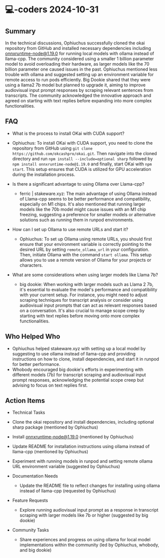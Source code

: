 # 💻-coders 2024-10-31

## Summary
 In the technical discussions, Ophiuchus successfully cloned the okai repository from GitHub and installed necessary dependencies including onnxruntime-node@1.19.0 for running local models with ollama instead of llama-cpp. The community considered using a smaller 1 billion parameter model to avoid overloading their hardware, as larger models like the 70 billion parameter one caused issues in the past. Ophiuchus mentioned less trouble with ollama and suggested setting up an environment variable for remote access to run pods efficiently. Big Dookie shared that they were using a llama2 7b model but planned to upgrade it, aiming to improve audiovisual input prompt responses by scraping relevant sentences from transcripts. The community acknowledged the innovative approach and agreed on starting with text replies before expanding into more complex functionalities.

## FAQ
 - What is the process to install OKai with CUDA support?
  - Ophiuchus: To install OKai with CUDA support, you need to clone the repository from GitHub using `git clone https://github.com/okcashpro/okai.git`. Then navigate into the cloned directory and run `npm install --include=optional sharp` followed by `npm install onnxruntime-node@1.19.0` and finally, start OKai with `npm start`. This setup ensures that CUDA is utilized for GPU acceleration during the installation process.

- Is there a significant advantage to using Ollama over Llama-cpp?
  - ferric | stakeware.xyz: The main advantage of using Ollama instead of Llama-cpp seems to be better performance and compatibility, especially on M1 chips. It's also mentioned that running larger models like the 70b model might cause issues with an M1 chip freezing, suggesting a preference for smaller models or alternative solutions such as running them in runpod environments.

- How can I set up Ollama to use remote URLs and start it?
  - Ophiuchus: To set up Ollama using remote URLs, you should first ensure that your environment variable is correctly pointing to the desired URL by setting `remote_ollama_url` in your configuration. Then, initiate Ollama with the command `start ollama`. This setup allows you to use a remote version of Ollama for your projects or characters.

- What are some considerations when using larger models like Llama 7b?
  - big dookie: When working with larger models such as Llama 2 7b, it's essential to evaluate the model's performance and compatibility with your current setup. For instance, you might need to adjust scraping techniques for transcript analysis or consider using audiovisual input prompts that can act as relevant responses based on a conversation. It's also crucial to manage scope creep by starting with text replies before moving onto more complex functionalities.

## Who Helped Who
 - Ophiuchus helped stakeware.xyz with setting up a local model by suggesting to use ollama instead of llama-cpp and providing instructions on how to clone, install dependencies, and start it in runpod for better performance.
- Whobody encouraged big dookie's efforts in experimenting with different models (7b) for transcript scraping and audiovisual input prompt responses, acknowledging the potential scope creep but advising to focus on text replies first.

## Action Items
 - Technical Tasks
  - Clone the okai repository and install dependencies, including optional sharp package (mentioned by Ophiuchus)
  - Install onnxruntime-node@1.19.0 (mentioned by Ophiuchus)
  - Update README for installation instructions using ollama instead of llama-cpp (mentioned by Ophiuchus)
  - Experiment with running models in runpod and setting remote ollama URL environment variable (suggested by Ophiuchus)

- Documentation Needs
  - Update the README file to reflect changes for installing using ollama instead of llama-cpp (requested by Ophiuchus)

- Feature Requests
  - Explore running audiovisual input prompt as a response in transcript scraping with larger models like 7b or higher (suggested by big dookie)

- Community Tasks
  - Share experiences and progress on using ollama for local model implementations within the community (led by Ophiuchus, whobody, and big dookie)

